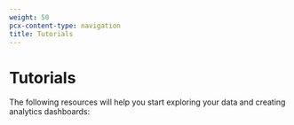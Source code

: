 ```yaml
---
weight: 50
pcx-content-type: navigation
title: Tutorials
---
```


# Tutorials

The following resources will help you start exploring your data and creating analytics dashboards:

<DirectoryListing path="/graphql-api/tutorials" />